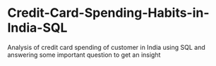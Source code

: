 # Credit-Card-Spending-Habits-in-India-SQL
Analysis of credit card spending of customer in India using SQL and answering some important question to get an insight
